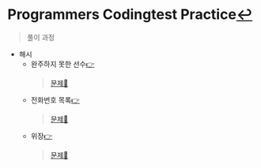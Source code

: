 # Programmers Codingtest Practice[↩](../../../)
> 풀이 과정

* 해시
    * 완주하지 못한 선수[👉](./1_hash_1.md)
        > [문제📝](https://programmers.co.kr/learn/courses/30/lessons/42576)
    * 전화번호 목록[👉](./1_hash_2.md)
        > [문제📝](https://programmers.co.kr/learn/courses/30/lessons/42577)
    * 위장[👉](./1_hash_3.md)
        > [문제📝](https://programmers.co.kr/learn/courses/30/lessons/42578)